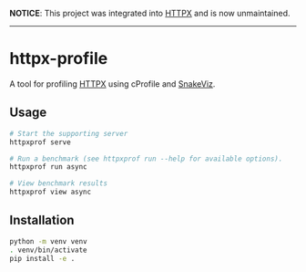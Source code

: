 **NOTICE**: This project was integrated into [HTTPX](https://github.com/encode/httpx) and is now unmaintained.

---

# httpx-profile

A tool for profiling [HTTPX](https://github.com/encode/httpx) using cProfile and [SnakeViz](https://jiffyclub.github.io/snakeviz/).

## Usage

```bash
# Start the supporting server
httpxprof serve

# Run a benchmark (see httpxprof run --help for available options).
httpxprof run async

# View benchmark results
httpxprof view async
```

## Installation

```bash
python -m venv venv
. venv/bin/activate
pip install -e .
```
